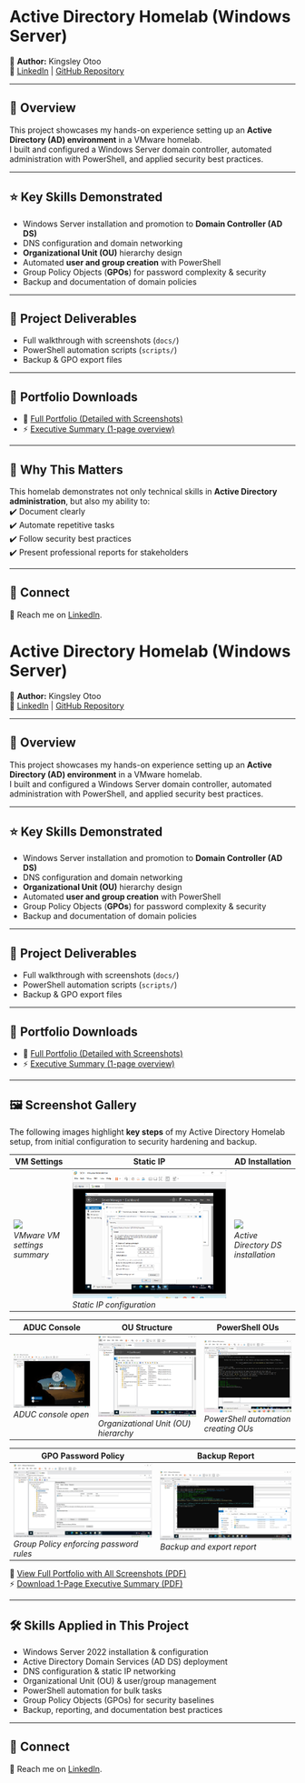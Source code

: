# Active Directory Homelab (Windows Server)

👤 **Author:** Kingsley Otoo  
🔗 [LinkedIn](https://www.linkedin.com/in/kingsley-otoo-6aabb0273) | [GitHub Repository](https://github.com/Tygun02/ActiveDirectory-Lab-Homelab)

---

## 📌 Overview
This project showcases my hands-on experience setting up an **Active Directory (AD) environment** in a VMware homelab.  
I built and configured a Windows Server domain controller, automated administration with PowerShell, and applied security best practices.

---

## ⭐ Key Skills Demonstrated
- Windows Server installation and promotion to **Domain Controller (AD DS)**  
- DNS configuration and domain networking  
- **Organizational Unit (OU)** hierarchy design  
- Automated **user and group creation** with PowerShell  
- Group Policy Objects (**GPOs**) for password complexity & security  
- Backup and documentation of domain policies  

---

## 📂 Project Deliverables
- Full walkthrough with screenshots (`docs/`)  
- PowerShell automation scripts (`scripts/`)  
- Backup & GPO export files  

---

## 📄 Portfolio Downloads

- 📘 [Full Portfolio (Detailed with Screenshots)](./ActiveDirectoryHomelabPortfolio)  
- ⚡ [Executive Summary (1-page overview)](./ActiveDirectoryHomelabSummary)

---

## 🚀 Why This Matters
This homelab demonstrates not only technical skills in **Active Directory administration**, but also my ability to:  
✔️ Document clearly  
✔️ Automate repetitive tasks  
✔️ Follow security best practices  
✔️ Present professional reports for stakeholders  

---

## 🔗 Connect
📧 Reach me on [LinkedIn](https://www.linkedin.com/in/kingsley-otoo-6aabb0273).  

# Active Directory Homelab (Windows Server)

👤 **Author:** Kingsley Otoo  
🔗 [LinkedIn](https://www.linkedin.com/in/kingsley-otoo-6aabb0273) | [GitHub Repository](https://github.com/Tygun02/ActiveDirectory-Lab-Homelab)

---

## 📌 Overview
This project showcases my hands-on experience setting up an **Active Directory (AD) environment** in a VMware homelab.  
I built and configured a Windows Server domain controller, automated administration with PowerShell, and applied security best practices.

---

## ⭐ Key Skills Demonstrated
- Windows Server installation and promotion to **Domain Controller (AD DS)**  
- DNS configuration and domain networking  
- **Organizational Unit (OU)** hierarchy design  
- Automated **user and group creation** with PowerShell  
- Group Policy Objects (**GPOs**) for password complexity & security  
- Backup and documentation of domain policies  

---

## 📂 Project Deliverables
- Full walkthrough with screenshots (`docs/`)  
- PowerShell automation scripts (`scripts/`)  
- Backup & GPO export files  

---

## 📄 Portfolio Downloads
- 📘 [Full Portfolio (Detailed with Screenshots)](../ActiveDirectoryHomelab-Portfolio.pdf (2))  
- ⚡ [Executive Summary (1-page overview)](../ActiveDirectoryHomelab-Summary.pdf (1))  

---

## 🖼️ Screenshot Gallery

The following images highlight **key steps** of my Active Directory Homelab setup, from initial configuration to security hardening and backup.

| VM Settings | Static IP | AD Installation |
|-------------|-----------|-----------------|
| ![](./img/vm-settings.png)<br>_VMware VM settings summary_ | ![](./img/static-ip.png)<br>_Static IP configuration_ | ![](./img/ad-install.png)<br>_Active Directory DS installation_ |

| ADUC Console | OU Structure | PowerShell OUs |
|--------------|--------------|----------------|
| ![](./img/aduc-console.png)<br>_ADUC console open_ | ![](./img/ou-structure.png)<br>_Organizational Unit (OU) hierarchy_ | ![](./img/powershell-ous.png)<br>_PowerShell automation creating OUs_ |

| GPO Password Policy | Backup Report |
|---------------------|---------------|
| ![](./img/gpo-password-policy.png)<br>_Group Policy enforcing password rules_ | ![](./img/backup-report.png)<br>_Backup and export report_ |

📘 [View Full Portfolio with All Screenshots (PDF)](../ActiveDirectoryHomelab-Portfolio.pdf)  
⚡ [Download 1-Page Executive Summary (PDF)](../ActiveDirectoryHomelab-Summary.pdf)  

---

## 🛠️ Skills Applied in This Project
- Windows Server 2022 installation & configuration  
- Active Directory Domain Services (AD DS) deployment  
- DNS configuration & static IP networking  
- Organizational Unit (OU) & user/group management  
- PowerShell automation for bulk tasks  
- Group Policy Objects (GPOs) for security baselines  
- Backup, reporting, and documentation best practices  

---

## 🔗 Connect
📧 Reach me on [LinkedIn](https://www.linkedin.com/in/kingsley-otoo-6aabb0273).  


